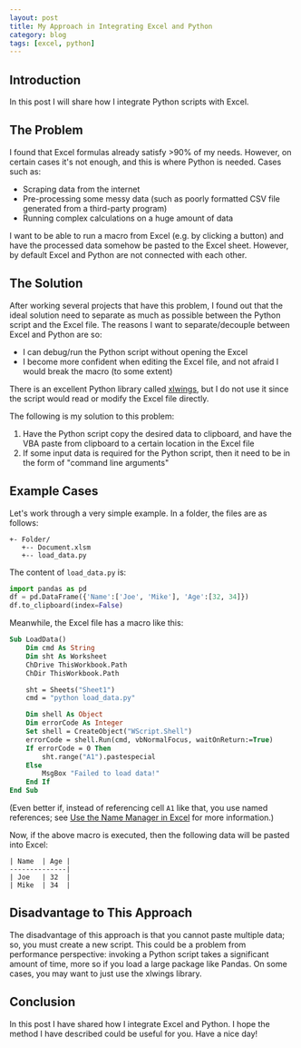 ```yaml
---
layout: post
title: My Approach in Integrating Excel and Python
category: blog
tags: [excel, python]
---
```


## Introduction

In this post I will share how I integrate Python scripts with Excel.

## The Problem

I found that Excel formulas already satisfy >90% of my needs. However, on
certain cases it's not enough, and this is where Python is needed. Cases such
as:

- Scraping data from the internet
- Pre-processing some messy data (such as poorly formatted CSV file generated
  from a third-party program)
- Running complex calculations on a huge amount of data

I want to be able to run a macro from Excel (e.g. by clicking a button) and
have the processed data somehow be pasted to the Excel sheet. However, by
default Excel and Python are not connected with each other.

## The Solution

After working several projects that have this problem, I found out that the
ideal solution need to separate as much as possible between the Python script
and the Excel file. The reasons I want to separate/decouple between Excel and
Python are so:

- I can debug/run the Python script without opening the Excel
- I become more confident when editing the Excel file, and not afraid I would break
  the macro (to some extent)

There is an excellent Python library called
[xlwings](https://www.xlwings.org/), but I do not use it since the script would
read or modify the Excel file directly.

The following is my solution to this problem:

1. Have the Python script copy the desired data to clipboard, and have the VBA
   paste from clipboard to a certain location in the Excel file
1. If some input data is required for the Python script, then it need to be
   in the form of "command line arguments"

## Example Cases

Let's work through a very simple example. In a folder, the files are as follows:

```
+- Folder/
   +-- Document.xlsm
   +-- load_data.py
```

The content of `load_data.py` is:

```python
import pandas as pd
df = pd.DataFrame({'Name':['Joe', 'Mike'], 'Age':[32, 34]})
df.to_clipboard(index=False)
```

Meanwhile, the Excel file has a macro like this:

```vb
Sub LoadData()
    Dim cmd As String
    Dim sht As Worksheet
    ChDrive ThisWorkbook.Path
    ChDir ThisWorkbook.Path

    sht = Sheets("Sheet1")
    cmd = "python load_data.py"

    Dim shell As Object
    Dim errorCode As Integer
    Set shell = CreateObject("WScript.Shell")
    errorCode = shell.Run(cmd, vbNormalFocus, waitOnReturn:=True)
    If errorCode = 0 Then
        sht.range("A1").pastespecial
    Else
        MsgBox "Failed to load data!"
    End If
End Sub
```

(Even better if, instead of referencing cell `A1` like that, you use named
references; see [Use the Name Manager in
Excel](https://support.microsoft.com/en-us/office/use-the-name-manager-in-excel-4d8c4c2b-9f7d-44e3-a3b4-9f61bd5c64e4)
for more information.)

Now, if the above macro is executed, then the following data will be pasted into Excel:

```
| Name  | Age |
--------------|
| Joe   | 32  |
| Mike  | 34  |
```

## Disadvantage to This Approach

The disadvantage of this approach is that you cannot paste multiple data; so,
you must create a new script. This could be a problem from performance
perspective: invoking a Python script takes a significant amount of time, more
so if you load a large package like Pandas. On some cases, you may want to just
use the xlwings library.

## Conclusion

In this post I have shared how I integrate Excel and Python. I hope the method I have described could be useful for you. Have a nice day!
